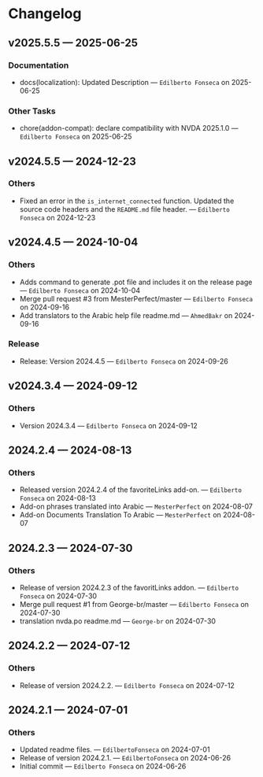 # Changelog

## v2025.5.5 — 2025-06-25

### Documentation

* docs(localization): Updated Description — `Edilberto Fonseca` on 2025-06-25

### Other Tasks

* chore(addon-compat): declare compatibility with NVDA 2025.1.0 — `Edilberto Fonseca` on 2025-06-25

## v2024.5.5 — 2024-12-23

### Others

* Fixed an error in the `is_internet_connected` function. Updated the source code headers and the `README.md` file header. — `Edilberto Fonseca` on 2024-12-23

## v2024.4.5 — 2024-10-04

### Others

* Adds command to generate .pot file and includes it on the release page — `Edilberto Fonseca` on 2024-10-04
* Merge pull request #3 from MesterPerfect/master — `Edilberto Fonseca` on 2024-09-16
* Add translators to the Arabic help file readme.md — `AhmedBakr` on 2024-09-16

### Release

* Release: Version 2024.4.5 — `Edilberto Fonseca` on 2024-09-26

## v2024.3.4 — 2024-09-12

### Others

* Version 2024.3.4 — `Edilberto Fonseca` on 2024-09-12

## 2024.2.4 — 2024-08-13

### Others

* Released version 2024.2.4 of the favoriteLinks add-on. — `Edilberto Fonseca` on 2024-08-13
* Add-on phrases translated into Arabic — `MesterPerfect` on 2024-08-07
* Add-on Documents Translation To Arabic — `MesterPerfect` on 2024-08-07

## 2024.2.3 — 2024-07-30

### Others

* Release of version 2024.2.3 of the favoritLinks addon. — `Edilberto Fonseca` on 2024-07-30
* Merge pull request #1 from George-br/master — `Edilberto Fonseca` on 2024-07-30
* translation nvda.po readme.md — `George-br` on 2024-07-30

## 2024.2.2 — 2024-07-12

### Others

* Release of version 2024.2.2. — `Edilberto Fonseca` on 2024-07-12

## 2024.2.1 — 2024-07-01

### Others

* Updated readme files. — `EdilbertoFonseca` on 2024-07-01
* Release of version 2024.2.1. — `EdilbertoFonseca` on 2024-06-26
* Initial commit — `Edilberto Fonseca` on 2024-06-26

